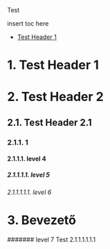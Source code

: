 Test

insert toc here

<!-- TOC -->

- [Test Header 1](#test-header-1)

<!-- /TOC -->


# 1. Test Header 1


# 2. Test Header 2


## 2.1. Test Header 2.1


### 2.1.1. 1


#### 2.1.1.1. level 4


##### 2.1.1.1.1. level 5


###### 2.1.1.1.1.1. level 6


# 3. Bevezető

####### level 7 Test 2.1.1.1.1.1.1